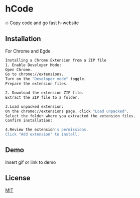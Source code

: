 
# hCode 

🔥 Copy code and go fast h-website
## Installation

For Chrome and Egde

```bash
Installing a Chrome Extension from a ZIP file
1. Enable Developer Mode:
Open Chrome.
Go to chrome://extensions.
Turn on the "Developer mode" toggle.
Prepare the extension files:

2. Download the extension ZIP file.
Extract the ZIP file to a folder.

3.Load unpacked extension:
On the chrome://extensions page, click "Load unpacked".
Select the folder where you extracted the extension files.
Confirm installation:

4.Review the extension's permissions.
Click "Add extension" to install.
```
    
## Demo

Insert gif or link to demo


## License

[MIT](https://choosealicense.com/licenses/mit/)

